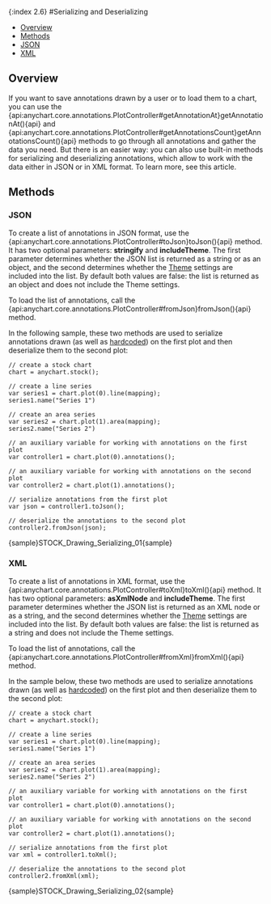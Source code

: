 {:index 2.6}
#Serializing and Deserializing

* [Overview](#overview)
* [Methods](#methods)
 * [JSON](#json)
 * [XML](#xml)

## Overview

If you want to save annotations drawn by a user or to load them to a chart, you can use the {api:anychart.core.annotations.PlotController#getAnnotationAt}getAnnotationAt(){api} and {api:anychart.core.annotations.PlotController#getAnnotationsCount}getAnnotationsCount(){api} methods to go through all annotations and gather the data you need. But there is an easier way: you can also use built-in methods for serializing and deserializing annotations, which allow to work with the data either in JSON or in XML format. To learn more, see this article.

## Methods

### JSON

To create a list of annotations in JSON format, use the {api:anychart.core.annotations.PlotController#toJson}toJson(){api} method. It has two optional parameters: **stringify** and **includeTheme**. The first parameter determines whether the JSON list is returned as a string or as an object, and the second determines whether the [Theme](../../Appearance_Settings/Themes) settings are included into the list. By default both values are false: the list is returned as an object and does not include the Theme settings.

To load the list of annotations, call the {api:anychart.core.annotations.PlotController#fromJson}fromJson(){api} method.

In the following sample, these two methods are used to serialize annotations drawn (as well as [hardcoded](General_Settings#hardcoding_annotations)) on the first plot and then deserialize them to the second plot:

```
// create a stock chart
chart = anychart.stock();

// create a line series
var series1 = chart.plot(0).line(mapping);
series1.name("Series 1")

// create an area series
var series2 = chart.plot(1).area(mapping);
series2.name("Series 2")

// an auxiliary variable for working with annotations on the first plot
var controller1 = chart.plot(0).annotations();

// an auxiliary variable for working with annotations on the second plot
var controller2 = chart.plot(1).annotations();

// serialize annotations from the first plot
var json = controller1.toJson();

// deserialize the annotations to the second plot
controller2.fromJson(json);
```

{sample}STOCK\_Drawing\_Serializing\_01{sample}

### XML

To create a list of annotations in XML format, use the {api:anychart.core.annotations.PlotController#toXml}toXml(){api} method.  It has two optional parameters: **asXmlNode** and **includeTheme**. The first parameter determines whether the JSON list is returned as an XML node or as a string, and the second determines whether the [Theme](../../Appearance_Settings/Themes) settings are included into the list. By default both values are false: the list is returned as a string and does not include the Theme settings.

To load the list of annotations, call the {api:anychart.core.annotations.PlotController#fromXml}fromXml(){api} method.

In the sample below, these two methods are used to serialize annotations drawn (as well as [hardcoded](General_Settings#hardcoding_annotations)) on the first plot and then deserialize them to the second plot:

```
// create a stock chart
chart = anychart.stock();

// create a line series
var series1 = chart.plot(0).line(mapping);
series1.name("Series 1")

// create an area series
var series2 = chart.plot(1).area(mapping);
series2.name("Series 2")

// an auxiliary variable for working with annotations on the first plot
var controller1 = chart.plot(0).annotations();

// an auxiliary variable for working with annotations on the second plot
var controller2 = chart.plot(1).annotations();

// serialize annotations from the first plot
var xml = controller1.toXml();

// deserialize the annotations to the second plot
controller2.fromXml(xml);
```

{sample}STOCK\_Drawing\_Serializing\_02{sample}